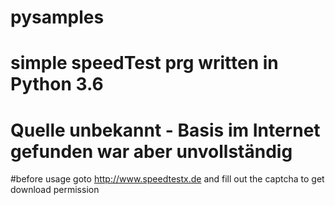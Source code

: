 # pysamples
# simple speedTest prg written in Python 3.6
# Quelle unbekannt  - Basis im Internet gefunden war aber unvollständig
#before usage goto http://www.speedtestx.de and fill out the captcha to get download permission

